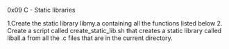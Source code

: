 0x09 C - Static libraries

1.Create the static library libmy.a containing all the functions listed below
2. Create a script called create_static_lib.sh that creates a static library called liball.a from all the .c files that are in the current directory.
